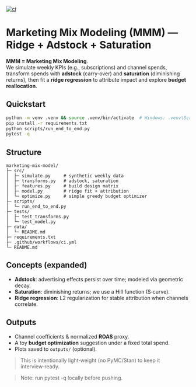 [![ci](https://github.com/niisaban/marketing-mix-model/actions/workflows/ci.yml/badge.svg)](https://github.com/niisaban/marketing-mix-model/actions/workflows/ci.yml)


# Marketing Mix Modeling (MMM) — Ridge + Adstock + Saturation

**MMM = Marketing Mix Modeling**.  
We simulate weekly KPIs (e.g., subscriptions) and channel spends, transform spends with **adstock** (carry‑over) and **saturation** (diminishing returns), then fit a **ridge regression** to attribute impact and explore **budget reallocation**.

## Quickstart
```bash
python -m venv .venv && source .venv/bin/activate  # Windows: .venv\Scripts\activate
pip install -r requirements.txt
python scripts/run_end_to_end.py
pytest -q
```

## Structure
```
marketing-mix-model/
├─ src/
│  ├─ simulate.py     # synthetic weekly data
│  ├─ transforms.py   # adstock, saturation
│  ├─ features.py     # build design matrix
│  ├─ model.py        # ridge fit + attribution
│  └─ optimize.py     # simple greedy budget optimizer
├─ scripts/
│  └─ run_end_to_end.py
├─ tests/
│  ├─ test_transforms.py
│  └─ test_model.py
├─ data/
│  └─ README.md
├─ requirements.txt
├─ .github/workflows/ci.yml
└─ README.md
```

## Concepts (expanded)
- **Adstock**: advertising effects persist over time; modeled via geometric decay.
- **Saturation**: diminishing returns; we use a Hill function (S‑curve).
- **Ridge regression**: L2 regularization for stable attribution when channels correlate.

## Outputs
- Channel coefficients & normalized **ROAS** proxy.
- A toy **budget optimization** suggestion under a fixed total spend.
- Plots saved to `outputs/` (optional).

> This is intentionally light‑weight (no PyMC/Stan) to keep it interview‑ready.

> Note: run pytest -q locally before pushing.
